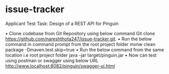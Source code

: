 # issue-tracker
Applicant Test Task: Design of a REST API for Pinguin

•	Clone codebase from Git Repository using below command
Git clone https://github.com/nareshthota247/issue-tracker.git.
•	Run the below command in command prompt from the root project folder 
mvnw clean package -Dmaven.test.skip=true
•	Run the below command from the same location i.e root project folder 
java -jar target/pinguin.jar
•	Now can test using postman or swagger using below URL
http://www.localhost:8082/pinguin/swagger-ui.html
